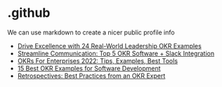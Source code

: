 # .github
We can use markdown to create a nicer public profile info
 <!-- BLOG-POST-LIST:START -->
- [Drive Excellence with 24 Real-World Leadership OKR Examples](https://blog.weekdone.com/leadership-okr-examples/)
- [Streamline Communication: Top 5 OKR Software + Slack Integration](https://blog.weekdone.com/okr-software-and-slack-integration/)
- [OKRs For Enterprises 2022: Tips, Examples, Best Tools](https://blog.weekdone.com/okrs-for-enterprises/)
- [15 Best OKR Examples for Software Development](https://blog.weekdone.com/okr-examples-for-software-development/)
- [Retrospectives: Best Practices from an OKR Expert](https://blog.weekdone.com/retrospectives-best-practices/)
<!-- BLOG-POST-LIST:END -->
